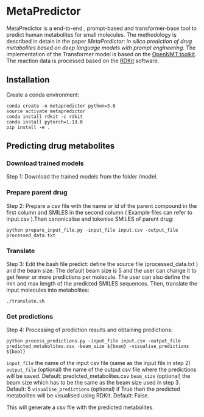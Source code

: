 # MetaPredictor
MetaPredictor is a  end-to-end , prompt-based and transformer-base tool to predict human metabolites for small molecules. The methodology is described in detain in the paper _MetaPredictor: _in silico_ prediction of drug metabolites based on deep language models with prompt engineering_. The implementation of the Transformer model is based on the [OpenNMT toolkit](http://opennmt.net/OpenNMT-py/). The reaction data is processed based on the [RDKit](https://www.rdkit.org/) software.


## Installation
Create a conda environment:
```
conda create -n metapredictor python=3.8
source activate metapredictor
conda install rdkit -c rdkit
conda install pytorch=1.13.0
pip install -e .
```

## Predicting drug metabolites
### Download trained models
Step 1: Download the trained models from the folder /model.

### Prepare parent drug

Step 2: Prepare a csv file with the name or id of the parent compound in the first column and SMILES in the second column ( Example files can refer to input.csv ).Then canonicalise and tokenise SMILES of parent drug:
```
python prepare_input_file.py -input_file input.csv -output_file processed_data.txt
```
###  Translate

Step 3: Edit the bash file predict: define the source file (processed_data.txt ) and the beam size. The default beam size is 5 and the user can change it to get fewer or more predictions per molecule.  The user can also define the min and max length of the predicted SMILES sequences. Then, translate the input molecules into metabolites:
```
./translate.sh
```
### Get predictions

Step 4: Processing of prediction results and obtaining predictions:
```
python process_predictions.py -input_file input.csv -output_file predicted_metabolites.csv -beam_size ${beam} -visualise_predictions ${bool}
```
`input_file`  the name of the input csv file (same as the input file in step 2)  `output_file`  (optional) the name of the output csv file where the predictions will be saved. Default: predicted_metabolites.csv  `beam_size`  (optional) the beam size which has to be the same as the beam size used in step 3. Default: 5  `visualise_predictions`  (optional) if True then the predicted metabolites will be visualised using RDKit. Default: False.

This will generate a csv file with the predicted metabolites.
